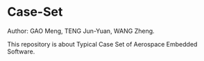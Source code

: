# Case-Set
Author: GAO Meng, TENG Jun-Yuan, WANG Zheng.

This repository is about Typical Case Set of Aerospace Embedded Software.
